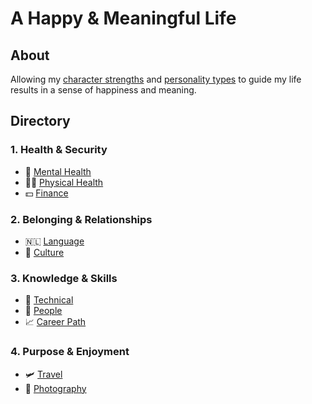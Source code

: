 # A Happy & Meaningful Life

## About

Allowing my [character strengths](bookoflife.md#character-strengths) and [personality types](bookoflife.md#personality-types) to guide my life results in a sense of happiness and meaning.

## Directory

### 1. Health & Security
- 🧠 [Mental Health](mentalhealth.md)
- 🏋‍♀️ [Physical Health](physicalhealth.md)
- 💵 [Finance](finance.md)

### 2. Belonging & Relationships
- 🇳🇱 [Language](language.md)
- 👑 [Culture](culture.md)

### 3. Knowledge & Skills
- 🔬 [Technical](technical.md)
- 👥 [People](people.md)
- 📈 [Career Path](career.md)

### 4. Purpose & Enjoyment
- 🛩 [Travel](travel.md)
- 📸 [Photography](photography.md)
